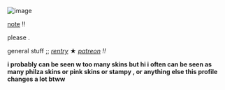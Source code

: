 ![image](https://github.com/colorza/colorza/assets/138011858/15e5ffde-7f09-4b04-9981-8b9250c95ee2)

[note](https://twitter.com/WolfyNotWitch/status/1701137097305075839?t=zR2eZnKO2umRn1GPxh7Nzg&s=19) !!

please .

general stuff ;;
<i>[rentry](https://rentry.co/oldza)</i> ★ <i>[patreon](https://www.patreon.com/glorytotheae/about) !!</i>

<b>i probably can be seen w too many skins but hi 
i often can be seen as many philza skins or pink 
skins or stampy , or anything else this profile changes 
a lot btww</b>
